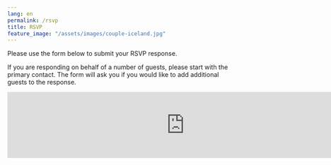 ```yaml
---
lang: en
permalink: /rsvp
title: RSVP
feature_image: "/assets/images/couple-iceland.jpg"
---
```


Please use the form below to submit your RSVP response.

If you are responding on behalf of a number of guests, please start with the primary
contact. The form will ask you if you would like to add additional guests to the
response.

<iframe id="form" width="800px" src="https://forms.office.com/Pages/ResponsePage.aspx?id=DQSIkWdsW0yxEjajBLZtrQAAAAAAAAAAAAMAAL06tzxUODdPNVNBRDc4OVJMTlRVTVZNTFdKU09LTS4u&embed=true" frameborder="0" marginwidth="0" marginheight="0" allowfullscreen webkitallowfullscreen mozallowfullscreen msallowfullscreen> </iframe>
